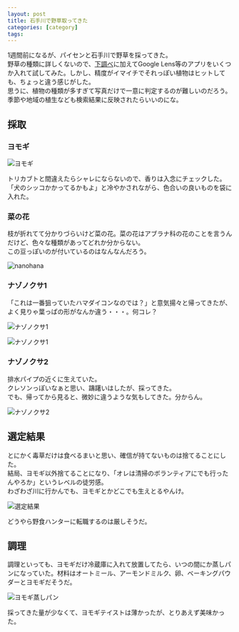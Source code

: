 ```yaml
---
layout: post
title: 石手川で野草取ってきた
categories: [category]
tags:
---
```


1週間前になるが、パイセンと石手川で野草を採ってきた。  
野草の種類に詳しくないので、[下調べ](/eat-wild-vegitables-on-the-riverbed/)に加えてGoogle Lens等のアプリをいくつか入れて試してみた。しかし、精度がイマイチでそれっぽい植物はヒットしても、ちょっと違う感じがした。  
思うに、植物の種類が多すぎて写真だけで一意に判定するのが難しいのだろう。季節や地域の植生なども検索結果に反映されたらいいのにな。

## 採取

### ヨモギ

![ヨモギ](https://rikson.imgix.net/yomogi.jpg?max-w=1110)

トリカブトと間違えたらシャレにならないので、香りは入念にチェックした。  
「犬のシッコかかってるかもよ」と冷やかされながら、色合いの良いものを袋に入れた。

### 菜の花

枝が折れてて分かりづらいけど菜の花。菜の花はアブラナ科の花のことを言うんだけど、色々な種類があってどれか分からない。  
この豆っぽいのが付いているのはなんなんだろう。

![nanohana](https://rikson.imgix.net/aburana.jpg?max-w=1110)

### ナゾノクサ1

「これは一番狙っていたハマダイコンなのでは？」と意気揚々と帰ってきたが、よく見りゃ葉っぱの形がなんか違う・・・。何コレ？

![ナゾノクサ1](https://rikson.imgix.net/like-hamadaikon-1.jpg?max-w=1110)

![ナゾノクサ1](https://rikson.imgix.net/like-hamadaikon-2.jpg?max-w=1110)

### ナゾノクサ2

排水パイプの近くに生えていた。  
クレソンっぽいなぁと思い、躊躇いはしたが、採ってきた。  
でも、帰ってから見ると、微妙に違うような気もしてきた。分からん。

![ナゾノクサ2](https://rikson.imgix.net/like-kureson.jpg?max-w=1110)

## 選定結果

とにかく毒草だけは食べるまいと思い、確信が持てないものは捨てることにした。  
結局、ヨモギ以外捨てることになり、「オレは清掃のボランティアにでも行ったんやろか」というレベルの徒労感。  
わざわざ川に行かんでも、ヨモギとかどこでも生えとるやんけ。

![選定結果](https://rikson.imgix.net/IMG_3559.jpg?max-w=1110)

どうやら野食ハンターに転職するのは厳しそうだ。

## 調理

調理といっても、ヨモギだけ冷蔵庫に入れて放置してたら、いつの間にか蒸しパンになっていた。材料はオートミール、アーモンドミルク、卵、ベーキングパウダーとヨモギだそうだ。

![ヨモギ蒸しパン](https://rikson.imgix.net/mushipan.jpg?max-w=1110)

採ってきた量が少なくて、ヨモギテイストは薄かったが、とりあえず美味かった。
